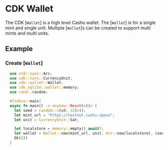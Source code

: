 # CDK Wallet

The CDK [`Wallet`] is a high level Cashu wallet. The [`Wallet`] is for a single mint and single unit. Multiple [`Wallet`]s can be created to support multi mints and multi units.


## Example

### Create [`Wallet`]
```rust
  use std::sync::Arc;
  use cdk::nuts::CurrencyUnit;
  use cdk::wallet::Wallet;
  use cdk_sqlite::wallet::memory;
  use rand::random;

  #[tokio::main]
  async fn main() -> anyhow::Result<()> {
    let seed = random::<[u8; 32]>();
    let mint_url = "https://testnut.cashu.space";
    let unit = CurrencyUnit::Sat;

    let localstore = memory::empty().await?;
    let wallet = Wallet::new(mint_url, unit, Arc::new(localstore), &seed, None);
    Ok(())
  }
```
